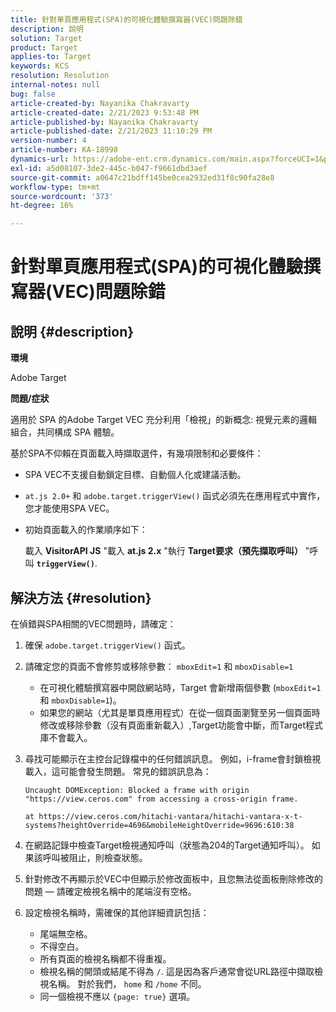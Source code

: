 ```yaml
---
title: 針對單頁應用程式(SPA)的可視化體驗撰寫器(VEC)問題除錯
description: 說明
solution: Target
product: Target
applies-to: Target
keywords: KCS
resolution: Resolution
internal-notes: null
bug: false
article-created-by: Nayanika Chakravarty
article-created-date: 2/21/2023 9:53:48 PM
article-published-by: Nayanika Chakravarty
article-published-date: 2/21/2023 11:10:29 PM
version-number: 4
article-number: KA-18998
dynamics-url: https://adobe-ent.crm.dynamics.com/main.aspx?forceUCI=1&pagetype=entityrecord&etn=knowledgearticle&id=3a0a8733-32b2-ed11-83fe-6045bd006704
exl-id: a5d08107-3de2-445c-b047-f9661dbd3aef
source-git-commit: a0647c21bdff145be0cea2932ed31f8c90fa28e8
workflow-type: tm+mt
source-wordcount: '373'
ht-degree: 16%

---
```


# 針對單頁應用程式(SPA)的可視化體驗撰寫器(VEC)問題除錯

## 說明 {#description}


<b>環境</b>

Adobe Target

<b>問題/症狀</b>

適用於 SPA 的Adobe Target VEC 充分利用「檢視」的新概念: 視覺元素的邏輯組合，共同構成 SPA 體驗。

基於SPA不仰賴在頁面載入時擷取選件，有幾項限制和必要條件：

- SPA VEC不支援自動鎖定目標、自動個人化或建議活動。
- `at.js 2.0+` 和 `adobe.target.triggerView()` 函式必須先在應用程式中實作，您才能使用SPA VEC。
- 初始頁面載入的作業順序如下：



   載入 <b>VisitorAPI JS</b> &quot;載入 <b>at.js 2.x</b> &quot;執行 <b>Target要求（預先擷取呼叫）</b> &quot;呼叫 <b>`triggerView()`</b>.



## 解決方法 {#resolution}


在偵錯與SPA相關的VEC問題時，請確定：

1. 確保 `adobe.target.triggerView()` 函式。
2. 請確定您的頁面不會修剪或移除參數： `mboxEdit=1` 和 `mboxDisable=1`

   - 在可視化體驗撰寫器中開啟網站時，Target 會新增兩個參數 (`mboxEdit=1` 和 `mboxDisable=1`)。
   - 如果您的網站（尤其是單頁應用程式）在從一個頁面瀏覽至另一個頁面時修改或移除參數（沒有頁面重新載入）,Target功能會中斷，而Target程式庫不會載入。
3. 尋找可能顯示在主控台記錄檔中的任何錯誤訊息。 例如，i-frame會封鎖檢視載入，這可能會發生問題。 常見的錯誤訊息為：<br>

   ```
   Uncaught DOMException: Blocked a frame with origin "https://view.ceros.com" from accessing a cross-origin frame.
   
   at https://view.ceros.com/hitachi-vantara/hitachi-vantara-x-t-systems?heightOverride=4696&mobileHeightOverride=9696:610:38
   ```

4. 在網路記錄中檢查Target檢視通知呼叫（狀態為204的Target通知呼叫）。 如果該呼叫被阻止，則檢查狀態。
5. 針對修改不再顯示於VEC中但顯示於修改面板中，且您無法從面板刪除修改的問題 — 請確定檢視名稱中的尾端沒有空格。
6. 設定檢視名稱時，需確保的其他詳細資訊包括：
   - 尾端無空格。
   - 不得空白。
   - 所有頁面的檢視名稱都不得重複。
   - 檢視名稱的開頭或結尾不得為 `/`. 這是因為客戶通常會從URL路徑中擷取檢視名稱。 對於我們， `home` 和 `/home` 不同。
   - 同一個檢視不應以 `{page: true}` 選項。
